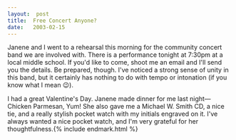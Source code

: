 ```yaml
---
layout:  post
title:  Free Concert Anyone?
date:   2003-02-15
---
```


Janene and I went to a rehearsal this morning for the community concert band we are involved with. There is a performance tonight at 7:30pm at a local middle school. If you'd like to come, shoot me an email and I'll send you the details. Be prepared, though. I've noticed a strong sense of unity in this band, but it certainly has nothing to do with tempo or intonation (if you know what I mean 😉).

I had a great Valentine's Day. Janene made dinner for me last night—Chicken Parmesan, Yum! She also gave me a Michael W. Smith CD, a nice tie, and a really stylish pocket watch with my initials engraved on it. I've always wanted a nice pocket watch, and I'm very grateful for her thoughtfulness.{% include endmark.html %}